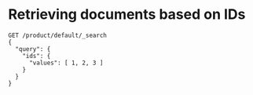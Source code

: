 # Retrieving documents based on IDs

```
GET /product/default/_search
{
  "query": {
    "ids": {
      "values": [ 1, 2, 3 ]
    }
  }
}
```